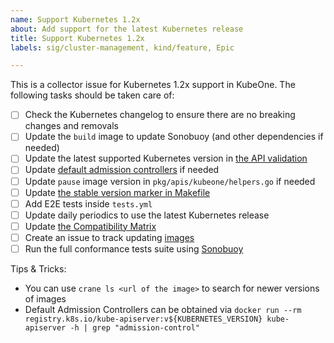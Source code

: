 ```yaml
---
name: Support Kubernetes 1.2x
about: Add support for the latest Kubernetes release
title: Support Kubernetes 1.2x
labels: sig/cluster-management, kind/feature, Epic

---
```


<!--
Update default admission controllers if needed:
To find out what admission controllers are enabled by default, you can run
kube-apiserver --help and search for the --enable-admission-plugins flag.
The easiest way to run kube-apiserver is using Docker such as:
docker run --rm registry.k8s.io/kube-apiserver:v1.2x.0 kube-apiserver -h

Update `pause` image version in `pkg/apis/kubeone`  if needed:
The pause image version used by kubeadm can be found here
(search for PauseVersion):
https://github.com/kubernetes/kubernetes/blob/master/cmd/kubeadm/app/constants/constants.go
-->

This is a collector issue for Kubernetes 1.2x support in KubeOne. The following tasks should be taken care of:

* [ ] Check the Kubernetes changelog to ensure there are no breaking changes and removals
* [ ] Update the `build` image to update Sonobuoy (and other dependencies if needed)
* [ ] Update the latest supported Kubernetes version in [the API validation](https://github.com/kubermatic/kubeone/blob/main/pkg/apis/kubeone/validation/validation.go#L40-L41) <!-- (link to the PR) -->
* [ ] Update [default admission controllers](https://github.com/kubermatic/kubeone/blob/main/pkg/kubeflags/data.go) if needed <!-- (link to the PR) -->
* [ ] Update `pause` image version in `pkg/apis/kubeone/helpers.go` if needed <!-- (link to the PR) -->
* [ ] Update [the stable version marker in Makefile](https://github.com/kubermatic/kubeone/blob/5273f9a372736569c6b09b38f2959019d29e4d6a/Makefile#L24) <!-- (link to the PR) -->
* [ ] Add E2E tests inside `tests.yml` <!-- (link to the PR) -->
* [ ] Update daily periodics to use the latest Kubernetes release
* [ ] Update [the Compatibility Matrix](https://docs.kubermatic.com/kubeone/main/architecture/compatibility/supported-versions/) <!-- (link to the PR) -->
* [ ] Create an issue to track updating [images](https://github.com/kubermatic/kubeone/blob/main/pkg/templates/images/images.go) <!-- link to the issue -->
* [ ] Run the full conformance tests suite using [Sonobuoy](https://github.com/vmware-tanzu/sonobuoy)

Tips & Tricks:

* You can use `crane ls <url of the image>` to search for newer versions of  images
* Default Admission Controllers can be obtained via `docker run --rm registry.k8s.io/kube-apiserver:v${KUBERNETES_VERSION} kube-apiserver -h | grep "admission-control"`

<!--
**Action items:**

* [ ] insert any action items here
-->
